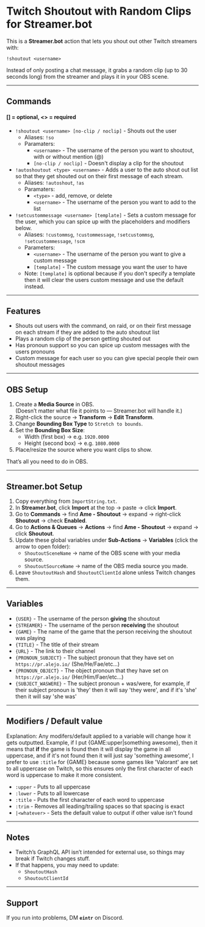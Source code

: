 # Twitch Shoutout with Random Clips for Streamer.bot
This is a **Streamer.bot** action that lets you shout out other Twitch streamers with:

`!shoutout <username>`

Instead of only posting a chat message, it grabs a random clip (up to 30 seconds long) from the streamer and plays it in your OBS scene.

---

## Commands
#### [] = optional, <> = required
- `!shoutout <username> [no-clip / noclip]` - Shouts out the user
   - Aliases: `!so`
   - Paramaters:
     - `<username>` - The username of the person you want to shoutout, with or without mention (@)
     - `[no-clip / noclip]` - Doesn't display a clip for the shoutout
- `!autoshoutout <type> <username>` - Adds a user to the auto shout out list so that they get shouted out on their first message of each stream.
  - Aliases: `!autoshout`, `!as`
  - Paramaters:
    - `<type>` - add, remove, or delete
    - `<username>` - The username of the person you want to add to the list
- `!setcustommessage <username> [template]` - Sets a custom message for the user, which you can spice up with the placeholders and modifiers below.
  - Aliases: `!custommsg`, `!custommessage`, `!setcustommsg`, `!setcustommessage`, `!scm`
  - Parameters:
    - `<username>` - The username of the person you want to give a custom message
    - `[template]` - The custom message you want the user to have
  - Note: `[template]` is optional because if you don't specify a template then it will clear the users custom message and use the default instead.
  
---

## Features
- Shouts out users with the command, on raid, or on their first message on each stream if they are added to the auto shoutout list
- Plays a random clip of the person getting shouted out
- Has pronoun support so you can spice up custom messages with the users pronouns
- Custom message for each user so you can give special people their own shoutout messages

---

## OBS Setup
1. Create a **Media Source** in OBS.  
   (Doesn’t matter what file it points to — Streamer.bot will handle it.)
2. Right-click the source → **Transform** → **Edit Transform**.
3. Change **Bounding Box Type** to `Stretch to bounds`.
4. Set the **Bounding Box Size**:
   - Width (first box) → e.g. `1920.0000`  
   - Height (second box) → e.g. `1080.0000`
5. Place/resize the source where you want clips to show.

That’s all you need to do in OBS.

---

## Streamer.bot Setup
1. Copy everything from `ImportString.txt`.
2. In **Streamer.bot**, click **Import** at the top → paste → click **Import**.
3. Go to **Commands** → find **Ame - Shoutout** → expand → right-click **Shoutout** → check **Enabled**.
4. Go to **Actions & Queues** → **Actions** → find **Ame - Shoutout** → expand → click **Shoutout**.
5. Update these global variables under **Sub-Actions** → **Variables** (click the arrow to open folder):
   - `ShoutoutSceneName` → name of the OBS scene with your media source.
   - `ShoutoutSourceName` → name of the OBS media source you made.
6. Leave `ShoutoutHash` and `ShoutoutClientId` alone unless Twitch changes them.

---

## Variables
- `{USER}` - The username of the person **giving** the shoutout
- `{STREAMER}` - The username of the person **receiving** the shoutout
- `{GAME}` - The name of the game that the person receiving the shoutout was playing
- `{TITLE}` - The title of their stream
- `{URL}` - The link to their channel
- `{PRONOUN_SUBJECT}` - The subject pronoun that they have set on `https://pr.alejo.io/` (She/He/Fae/etc...)
- `{PRONOUN_OBJECT}` - The object pronoun that they have set on `https://pr.alejo.io/` (Her/Him/Faer/etc...)
- `{SUBJECT_WASWERE}` - The subject pronoun + was/were, for example, if their subject pronoun is 'they' then it will say 'they were', and if it's 'she' then it will say 'she was'

---

## Modifiers / Default value
Explanation:
Any modifers/default applied to a variable will change how it gets outputted.
Example, if I put {GAME:upper|something awesome}, then it means that **if** the game is found then it will display the game in all uppercase, and if it's not found then it will just say 'something awesome', I prefer to use `:title` for {GAME} because some games like 'Valorant' are set to all uppercase on Twitch, so this ensures only the first character of each word is uppercase to make it more consistent.
- `:upper` - Puts to all uppercase
- `:lower` - Puts to all lowercase
- `:title` - Puts the first character of each word to uppercase
- `:trim` - Removes all leading/trailing spaces so that spacing is exact
- `|<whatever>` - Sets the default value to output if other value isn't found

---

## Notes

- Twitch’s GraphQL API isn’t intended for external use, so things may break if Twitch changes stuff.
- If that happens, you may need to update:
  - `ShoutoutHash`
  - `ShoutoutClientId`

---

## Support

If you run into problems, DM **`eintr`** on Discord.
